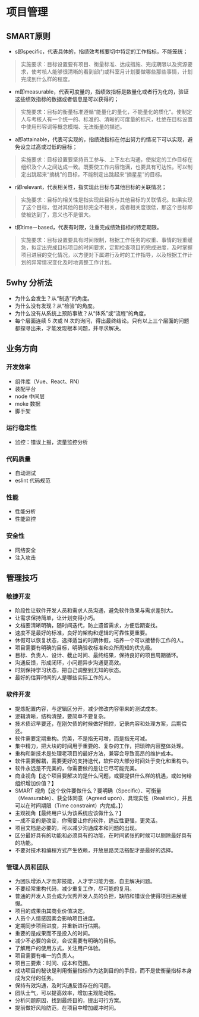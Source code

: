 # 项目管理

## SMART原则

- s即specific，代表具体的，指绩效考核要切中特定的工作指标，不能笼统；
> 实施要求：目标设置要有项目、衡量标准、达成措施、完成期限以及资源要求，使考核人能够很清晰的看到部门或科室月计划要做哪些那些事情，计划完成到什么样的程度。

- m即measurable，代表可度量的，指绩效指标是数量化或者行为化的，验证这些绩效指标的数据或者信息是可以获得的；
> 实施要求：目标的衡量标准遵循“能量化的量化，不能量化的质化”。使制定人与考核人有一个统一的、标准的、清晰的可度量的标尺，杜绝在目标设置中使用形容词等概念模糊、无法衡量的描述。 

- a即attainable，代表可实现的，指绩效指标在付出努力的情况下可以实现，避免设立过高或过低的目标；
> 实施要求：目标设置要坚持员工参与、上下左右沟通，使拟定的工作目标在组织及个人之间达成一致。既要使工作内容饱满，也要具有可达性。可以制定出跳起来“摘桃”的目标，不能制定出跳起来“摘星星”的目标。

- r即relevant，代表相关性，指实现此目标与其他目标的关联情况；
> 实施要求：目标的相关性是指实现此目标与其他目标的关联情况。如果实现了这个目标，但对其他的目标完全不相关，或者相关度很低，那这个目标即使被达到了，意义也不是很大。 

- t即time－based，代表有时限，注重完成绩效指标的特定期限。
> 实施要求：目标设置要具有时间限制，根据工作任务的权重、事情的轻重缓急，拟定出完成目标项目的时间要求，定期检查项目的完成进度，及时掌握项目进展的变化情况，以方便对下属进行及时的工作指导，以及根据工作计划的异常情况变化及时地调整工作计划。

## 5why 分析法

- 为什么会发生？从“制造”的角度。
- 为什么没有发现？从“检验”的角度。
- 为什么没有从系统上预防事故？从“体系”或“流程”的角度。
- 每个层面连续 5 次或 N 次的询问，得出最终结论。只有以上三个层面的问题都探寻出来，才能发现根本问题，并寻求解决。

## 业务方向

### 开发效率

- 组件库（Vue、React、RN）
- 装配平台
- node 中间层
- moke 数据
- 脚手架

### 运行稳定性

- 监控：错误上报，流量监控分析

### 代码质量

- 自动测试
- eslint 代码规范

### 性能

- 性能分析
- 性能监控

### 安全性

- 网络安全
- 注入攻击

## 管理技巧

### 敏捷开发

- 阶段性让软件开发人员和需求人员沟通，避免软件效果与需求差别大。
- 让需求保持简单，让计划变得小巧。- 文档要清晰明确，随时间迭代，防止遗留需求，方便后期查找。- 速度不是最好的标准，良好的架构和逻辑的可靠性更重要。
- 休假可以恢复状态，选择适当的时期休假，培养一个可以接替你工作的人。
- 项目需要有明确的目标，明确验收标准和众所周知的优先级。
- 目标、负责人、设计、截止时间、最终结果，保持良好的项目周期循环。- 沟通反馈，形成闭环，小问题异步沟通更高效。
- 时刻保持学习状态，把自己调整到无知的状态。- 最好的估算时间的人是哪些实际工作的人。

### 软件开发

- 提炼配置内容，与逻辑区分开，减少修改内容带来的测试成本。
- 逻辑清晰，结构清楚，要简单不要复杂。
- 技术债迟早要还，在刚欠债的时候做好把控，记录内容和处理方案，后期偿还。
- 软件需要定期重构。完美，不是指无可增，而是指无可减。
- 集中精力，把大块的时间用于重要的、复杂的工作，把琐碎内容整体处理。
- 重构和新技术是处理老项目的最好方法，兼容会导致高昂的维护成本。
- 软件需要解耦，需要更好的支持迭代，软件的大部分时间处于变化和重构中。
- 软件永远是不完美的，你需要做的是让它尽可能完美。- 商业视角【这个项目要解决的是什么问题，或要提供什么样的机遇，或如何给组织增加价值？】
- SMART 视角【这个软件要做什么？要明确（Specific）、可衡量（Measurable）、获全体同意（Agreed upon）、具现实性（Realistic），并且可以在时间期限（Time constraint）内完成。】）
- 主观视角【最终用户认为该系统应该做什么？】- 一成不变的是改变，你需要让你的软件，适应性更强，更灵活。
- 项目文档是必要的，可以减少沟通成本和问题的出现。
- 区分最好具有的功能和必须具有的功能，在时间紧张的时候可以剔除最好具有的功能。
- 不要对技术和编程方式产生依赖，开放思路灵活搭配才是最好的选择。

### 管理人员和团队

- 为团队增添人才而非技能，人才学习能力强，自主解决问题。
- 不要经常重构代码，减少重复工作，尽可能的复用。
- 普通的开发人员会成为优秀开发人员的负担，缺陷和错误会使得项目进展缓慢。
- 项目的成果由其商业价值决定。
- 人员个人情感因素会影响项目进度。
- 定期同步项目进度，并重新进行估期。
- 重要的是成果而不是投入的时间。- 减少不必要的会议，会议需要有明确的目标。
- 了解用户的使用方式，关注用户体验。
- 项目需要有唯一的负责人。
- 项目三要素：时间、成本和范围。
- 成功项目的秘诀是利用衡量指标作为达到目的的手段，而不是使衡量指标本身成为交付的任务。
- 保持有效沟通，及时沟通反馈存在的问题。
- 团队士气，可以提高效率，增加主观能动性。
- 分析问题原因，找到最终目的，提出可行方案。- 提前做好风险防范，在项目中增加缓冲时间。
